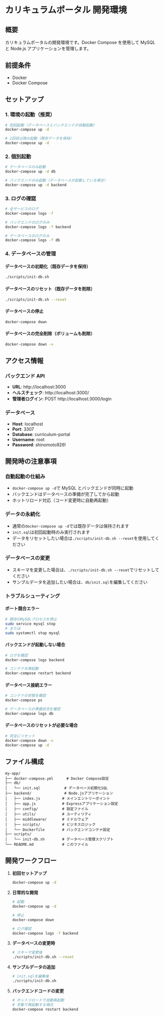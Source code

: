 # カリキュラムポータル 開発環境

## 概要

カリキュラムポータルの開発環境です。Docker Compose を使用して MySQL と Node.js アプリケーションを管理します。

## 前提条件

- Docker
- Docker Compose

## セットアップ

### 1. 環境の起動（推奨）

```bash
# 初回起動（データベースとバックエンドが自動起動）
docker-compose up -d

# 2回目以降の起動（既存データを保持）
docker-compose up -d
```

### 2. 個別起動

```bash
# データベースのみ起動
docker-compose up -d db

# バックエンドのみ起動（データベースが起動している場合）
docker-compose up -d backend
```

### 3. ログの確認

```bash
# 全サービスのログ
docker-compose logs -f

# バックエンドのログのみ
docker-compose logs -f backend

# データベースのログのみ
docker-compose logs -f db
```

### 4. データベースの管理

#### データベースの初期化（既存データを保持）

```bash
./scripts/init-db.sh
```

#### データベースのリセット（既存データを削除）

```bash
./scripts/init-db.sh --reset
```

#### データベースの停止

```bash
docker-compose down
```

#### データベースの完全削除（ボリュームも削除）

```bash
docker-compose down -v
```

## アクセス情報

### バックエンド API

- **URL**: http://localhost:3000
- **ヘルスチェック**: http://localhost:3000/
- **管理者ログイン**: POST http://localhost:3000/login

### データベース

- **Host**: localhost
- **Port**: 3307
- **Database**: curriculum-portal
- **Username**: root
- **Password**: shinomoto926!

## 開発時の注意事項

### 自動起動の仕組み

- `docker-compose up -d`で MySQL とバックエンドが同時に起動
- バックエンドはデータベースの準備が完了してから起動
- ホットリロード対応（コード変更時に自動再起動）

### データの永続化

- 通常の`docker-compose up -d`では既存データは保持されます
- `init.sql`は初回起動時のみ実行されます
- データをリセットしたい場合は`./scripts/init-db.sh --reset`を使用してください

### データベースの変更

- スキーマを変更した場合は、`./scripts/init-db.sh --reset`でリセットしてください
- サンプルデータを追加したい場合は、`db/init.sql`を編集してください

### トラブルシューティング

#### ポート競合エラー

```bash
# 既存のMySQLプロセスを停止
sudo service mysql stop
# または
sudo systemctl stop mysql
```

#### バックエンドが起動しない場合

```bash
# ログを確認
docker-compose logs backend

# コンテナを再起動
docker-compose restart backend
```

#### データベース接続エラー

```bash
# コンテナの状態を確認
docker-compose ps

# データベースの準備状況を確認
docker-compose logs db
```

#### データベースのリセットが必要な場合

```bash
# 完全にリセット
docker-compose down -v
docker-compose up -d
```

## ファイル構成

```
my-app/
├── docker-compose.yml      # Docker Compose設定
├── db/
│   └── init.sql           # データベース初期化SQL
├── backend/               # Node.jsアプリケーション
│   ├── index.js          # メインエントリーポイント
│   ├── app.js            # Expressアプリケーション設定
│   ├── config/           # 設定ファイル
│   ├── utils/            # ユーティリティ
│   ├── middleware/       # ミドルウェア
│   ├── scripts/          # ビジネスロジック
│   └── Dockerfile        # バックエンドコンテナ設定
├── scripts/
│   └── init-db.sh        # データベース管理スクリプト
└── README.md             # このファイル
```

## 開発ワークフロー

1. **初回セットアップ**

   ```bash
   docker-compose up -d
   ```

2. **日常的な開発**

   ```bash
   # 起動
   docker-compose up -d

   # 停止
   docker-compose down

   # ログ確認
   docker-compose logs -f backend
   ```

3. **データベースの変更時**

   ```bash
   # スキーマ変更後
   ./scripts/init-db.sh --reset
   ```

4. **サンプルデータの追加**

   ```bash
   # init.sqlを編集後
   ./scripts/init-db.sh
   ```

5. **バックエンドコードの変更**
   ```bash
   # ホットリロードで自動再起動
   # 手動で再起動する場合
   docker-compose restart backend
   ```
